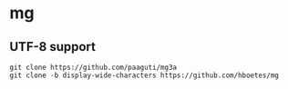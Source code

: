 mg
==

## UTF-8 support

```
git clone https://github.com/paaguti/mg3a
git clone -b display-wide-characters https://github.com/hboetes/mg
```
